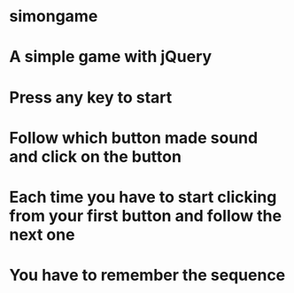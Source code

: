 # simongame
# A simple game with jQuery
# Press any key to start
# Follow which button made sound and click on the button
# Each time you have to start clicking from your first button and follow the next one
# You have to remember the sequence
